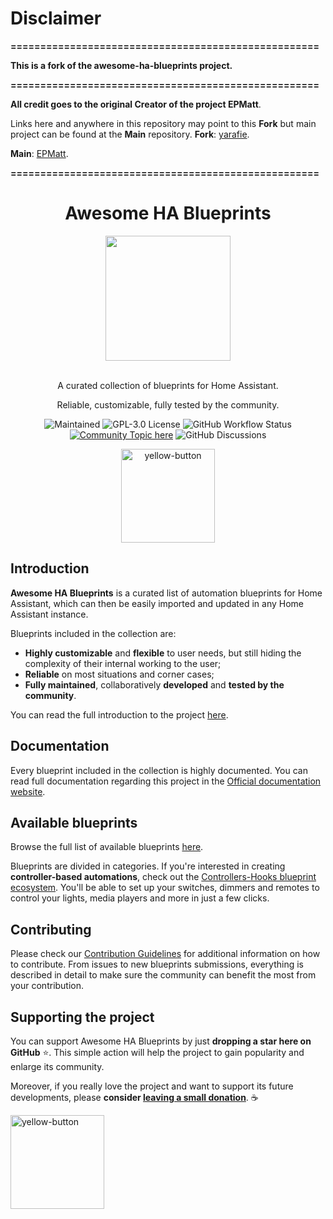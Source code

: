 <div align="left">

# Disclaimer

**====================================================**

**This is a fork of the awesome-ha-blueprints project.**

**====================================================**

**All credit goes to the original Creator of the project EPMatt**.

Links here and anywhere in this repository may point to this **Fork** but main project can be found at the **Main** repository. 
**Fork**: [yarafie](https://github.com/yarafie/awesome-ha-blueprints/).

**Main**: [EPMatt](https://github.com/EPMatt/awesome-ha-blueprints/).

**====================================================**

</div>

<div align="center">

# Awesome HA Blueprints

<a href="https://yarafie.github.io/awesome-ha-blueprints/">
<img width=200 src="./awesome-ha-blueprints-logo.png"/>
</a>
<br/>
<br/>

A curated collection of blueprints for Home Assistant.

Reliable, customizable, fully tested by the community.

![Maintained](https://img.shields.io/badge/maintained-yes-brightgreen) ![GPL-3.0 License](https://img.shields.io/github/license/EPMatt/awesome-ha-blueprints) ![GitHub Workflow Status](https://img.shields.io/github/workflow/status/epmatt/awesome-ha-blueprints/Continuous%20Integration?label=checks%20and%20build) [![Community Topic here](https://img.shields.io/badge/home%20assistant%20forums-topic-blue)](https://community.home-assistant.io/t/awesome-ha-blueprints-a-curated-list-of-blueprints-easily-create-controller-based-automations-remotes-switches-for-controlling-lights-media-players-and-more/256687)
![GitHub Discussions](https://img.shields.io/github/discussions/EPMatt/awesome-ha-blueprints)

<a href="https://www.buymeacoffee.com/epmatt"><img width="150" alt="yellow-button" src="https://user-images.githubusercontent.com/30753195/133942263-5fef0166-4ab5-4529-b931-37b5d14f02bf.png"></a>

</div>

## Introduction

**Awesome HA Blueprints** is a curated list of automation blueprints for Home Assistant, which can then be easily imported and updated in any Home Assistant instance.

Blueprints included in the collection are:

- **Highly customizable** and **flexible** to user needs, but still hiding the complexity of their internal working to the user;
- **Reliable** on most situations and corner cases;
- **Fully maintained**, collaboratively **developed** and **tested by the community**.

You can read the full introduction to the project [here](https://yarafie.github.io/awesome-ha-blueprints/docs/introduction).

## Documentation

Every blueprint included in the collection is highly documented. You can read full documentation regarding this project in the [Official documentation website](https://yarafie.github.io/awesome-ha-blueprints/).

## Available blueprints

Browse the full list of available blueprints [here](https://yarafie.github.io/awesome-ha-blueprints/docs/blueprints/).

Blueprints are divided in categories. If you're interested in creating **controller-based automations**, check out the [Controllers-Hooks blueprint ecosystem](https://yarafie.github.io/awesome-ha-blueprints/docs/controllers-hooks-ecosystem). You'll be able to set up your switches, dimmers and remotes to control your lights, media players and more in just a few clicks.

## Contributing

Please check our [Contribution Guidelines](https://github.com/yarafie/awesome-ha-blueprints/blob/main/CONTRIBUTING.md) for additional information on how to contribute. From issues to new blueprints submissions, everything is described in detail to make sure the community can benefit the most from your contribution.

## Supporting the project

You can support Awesome HA Blueprints by just **dropping a star here on GitHub** :star:. This simple action will help the project to gain popularity and enlarge its community.

Moreover, if you really love the project and want to support its future developments, please **consider [leaving a small donation](https://www.buymeacoffee.com/epmatt)**. ☕

<a href="https://www.buymeacoffee.com/epmatt"><img width="150" alt="yellow-button" src="https://user-images.githubusercontent.com/30753195/133942263-5fef0166-4ab5-4529-b931-37b5d14f02bf.png"></a>
